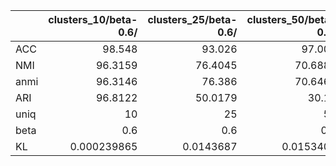 |      |   clusters_10/beta-0.6/ |   clusters_25/beta-0.6/ |   clusters_50/beta-0.6/ |   clusters_100/beta-0.6/ |   clusters_150/beta-0.6/ |   clusters_200/beta-0.6/ |   clusters_300/beta-0.6/ |   clusters_400/beta-0.6/ |   clusters_500/beta-0.6/ |   clusters_500/beta-1/ |   clusters_600/beta-0.6/ |
|:-----|------------------------:|------------------------:|------------------------:|-------------------------:|-------------------------:|-------------------------:|-------------------------:|-------------------------:|-------------------------:|-----------------------:|-------------------------:|
| ACC  |            98.548       |              93.026     |              97.008     |               98.358     |               98.298     |                 98.038   |                98.33     |                 98.32    |                98.176    |              98.434    |                98.306    |
| NMI  |            96.3159      |              76.4045    |              70.6882    |               64.8102    |               61.2518    |                 59.0924  |                56.7342   |                 55.2589  |                54.3286   |              78.2632   |                53.5766   |
| anmi |            96.3146      |              76.386     |              70.6464    |               64.7185    |               61.1076    |                 58.8956  |                56.4307   |                 54.8485  |                53.8263   |              78.2315   |                52.9716   |
| ARI  |            96.8122      |              50.0179    |              30.16      |               16.8234    |               11.6165    |                  9.13316 |                 6.75207  |                  5.55678 |                 4.99607  |              61.0418   |                 4.53817  |
| uniq |            10           |              25         |              50         |              100         |              150         |                200       |               300        |                399       |               484        |              47        |               585        |
| beta |             0.6         |               0.6       |               0.6       |                0.6       |                0.6       |                  0.6     |                 0.6      |                  0.6     |                 0.6      |               1        |                 0.6      |
| KL   |             0.000239865 |               0.0143687 |               0.0153405 |                0.0286017 |                0.0408854 |                  0.11498 |                 0.243832 |                  0.332   |                 0.431032 |               0.460849 |                 0.573119 |